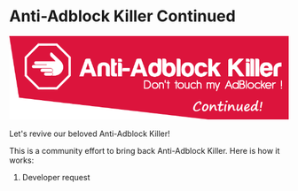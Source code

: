 # Anti-Adblock Killer Continued

![header](images/header.png)

Let's revive our beloved Anti-Adblock Killer! 

This is a community effort to bring back Anti-Adblock Killer. Here is how it works: 

1. Developer request

